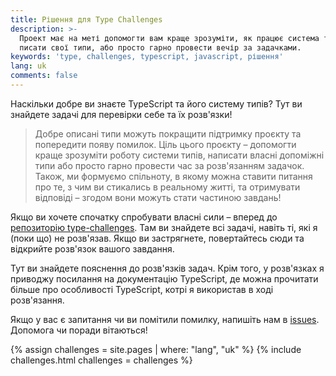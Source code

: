 ```yaml
---
title: Рішення для Type Challenges
description: >-
  Проект має на меті допомогти вам краще зрозуміти, як працює система типів, як
  писати свої типи, або просто гарно провести вечір за задачками.
keywords: 'type, challenges, typescript, javascript, рішення'
lang: uk
comments: false
---
```


Наскільки добре ви знаєте TypeScript та його систему типів?
Тут ви знайдете задачі для перевірки себе та їх розв'язки!

> Добре описані типи можуть покращити підтримку проєкту та попередити появу помилок.
> Ціль цього проєкту – допомогти краще зрозуміти роботу системи типів, написати власні допоміжні типи або просто гарно провести час за розв'язанням задачок.
> Також, ми формуємо спільноту, в якому можна ставити питання про те, з чим ви стикались в реальному житті, та отримувати відповіді – згодом вони можуть стати частиною завдань!

Якщо ви хочете спочатку спробувати власні сили – вперед до [репозиторію type-challenges](https://github.com/type-challenges/type-challenges).
Там ви знайдете всі задачі, навіть ті, які я (поки що) не розв'язав.
Якщо ви застрягнете, повертайтесь сюди та відкрийте розв'язок вашого завдання.

Тут ви знайдете пояснення до розв'язків задач.
Крім того, у розв'язках я приводжу посилання на документацію TypeScript, де можна прочитати більше про особливості TypeScript, котрі я використав в ході розв'язання.

Якщо у вас є запитання чи ви помітили помилку, напишіть нам в [issues](https://github.com/ghaiklor/type-challenges-solutions/issues).
Допомога чи поради вітаються!

{% assign challenges = site.pages | where: "lang", "uk" %}
{% include challenges.html challenges = challenges %}
